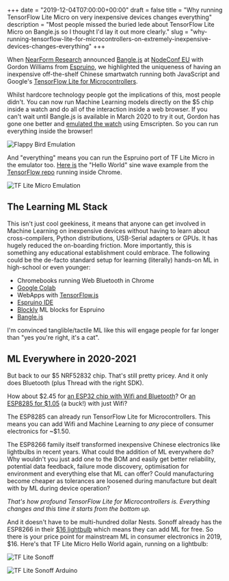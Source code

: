 +++
date = "2019-12-04T07:00:00+00:00"
draft = false
title = "Why running TensorFlow Lite Micro on very inexpensive devices changes everything"
description = "Most people missed the buried lede about TensorFlow Lite Micro on Bangle.js so I thought I'd lay it out more clearly."
slug = "why-running-tensorflow-lite-for-microcontrollers-on-extremely-inexpensive-devices-changes-everything"
+++

When [NearForm Research](https://www.nearform.com/research/) announced [Bangle.js](https://www.nearform.com/blog?_sf_s=bangle.js) at [NodeConf EU](https://www.nodeconf.eu/) with Gordon Williams from [Espruino](https://espruino.com), we highlighted the uniqueness of having an inexpensive off-the-shelf Chinese smartwatch running both JavaScript and Google's [TensorFlow Lite for Microcontrollers](https://www.tensorflow.org/lite/microcontrollers).

Whilst hardcore technology people got the implications of this, most people didn't. You can now run Machine Learning models directly on the $5 chip inside a watch and do all of the interaction inside a web browser. If you can't wait until Bangle.js is available in March 2020 to try it out, Gordon has gone one better and [emulated the watch](https://www.espruino.com/ide/emulator.html?codeurl=https://banglejs.com/apps/apps/flappy/app.js&upload) using Emscripten. So you can run everything inside the browser! 


![Flappy Bird Emulation](/images/2019/12/emulator1.jpg)


And "everything" means you can run the Espruino port of TF Lite Micro in the emulator too. [Here is](https://www.espruino.com/ide/emulator.html?gist=c0404a867b3531527428a1843c5fd5fc&upload) the "Hello World" sine wave example from the [TensorFlow repo](https://github.com/tensorflow/tensorflow/tree/master/tensorflow/lite/experimental/micro/examples/hello_world) running inside Chrome.

![TF Lite Micro Emulation](/images/2019/12/emulator2.jpg)


## The Learning ML Stack
This  isn't just cool geekiness, it means that anyone can get involved in Machine Learning on inexpensive devices without having to learn about cross-compilers, Python distributions, USB-Serial adapters or GPUs. It has hugely reduced the on-boarding friction. More importantly, this is something any educational establishment could embrace. The following could be the de-facto standard setup for learning (literally) hands-on ML in high-school or even younger:

* Chromebooks running Web Bluetooth in Chrome
* [Google Colab](https://colab.research.google.com/)
* WebApps with [TensorFlow.js](https://www.tensorflow.org/js) 
* [Espruino IDE](https://espruino.com/ide)
* [Blockly](https://developers.google.com/blockly) ML blocks for Espruino
* [Bangle.js](https://banglejs.com)

I'm convinced tanglible/tactile ML like this will engage people for far longer than "yes you're right, it's a cat".

## ML Everywhere in 2020-2021
But back to our $5 NRF52832 chip. That's still pretty pricey. And it only does Bluetooth (plus Thread with the right SDK).

How about $2.45 for [an ESP32 chip with Wifi and Bluetooth](https://www2.mouser.com/ProductDetail/Espressif-Systems/ESP32-S0WD?qs=sGAEpiMZZMve4%2FbfQkoj%252BEaa%252BXdRvdmbR%2FQ7UMJWB9I%3D)? Or [an ESP8285 for $1.05](https://www2.mouser.com/ProductDetail/Espressif-Systems/ESP8285H16?qs=sGAEpiMZZMsG1k5vdNM%2Fc8yNQq7qgKEx8g19WW57dfQ%3D) (a buck!) with just Wifi? 

The ESP8285 can already run TensorFlow Lite for Microcontrollers. This means you can add Wifi and Machine Learning to *any* piece of consumer electronics for ~$1.50. 

The ESP8266 family itself transformed inexpensive Chinese electronics like lightbulbs in recent years. What could the addition of ML everywhere do? Why wouldn't you just add one to the BOM and easily get better reliability, potential data feedback, failure mode discovery, optimisation for environment and everything else that ML can offer? Could manufacturing become cheaper as tolerances are loosened during manufacture but dealt with by ML during device operation?

*That's how profound TensorFlow Lite for Microcontrollers is. Everything changes and this time it starts from the bottom up.*

And it doesn't have to be multi-hundred dollar Nests. Sonoff already has the ESP8266 in their [$16 lightbulb](https://www.aliexpress.com/item/32824271928.html) which means they can add ML for free. So there is your price point for mainstream ML in consumer electronics in 2019, $16. Here's that TF Lite Micro Hello World again, running on a lightbulb:

![TF Lite Sonoff](/images/2019/12/sonoff2.jpg)

![TF Lite Sonoff Arduino](/images/2019/12/sonoff1.jpg)


